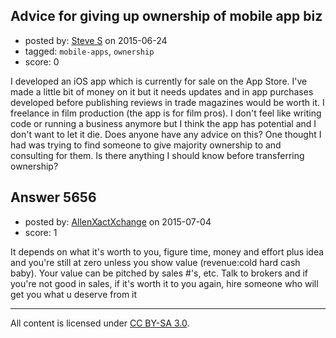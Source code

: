 ## Advice for giving up ownership of mobile app biz

- posted by: [Steve S](https://stackexchange.com/users/5060899/steve-s) on 2015-06-24
- tagged: `mobile-apps`, `ownership`
- score: 0

I developed an iOS app which is currently for sale on the App Store. I've made a little bit of money on it but it needs updates and in app purchases developed before publishing reviews in trade magazines would be worth it. I freelance in film production (the app is for film pros). I don't feel like writing code or running a business anymore but I think the app has potential and I don't want to let it die. Does anyone have any advice on this? One thought I had was trying to find someone to give majority ownership to and consulting for them. Is there anything I should know before transferring ownership?


## Answer 5656

- posted by: [AllenXactXchange](https://stackexchange.com/users/6572620/allenxactxchange) on 2015-07-04
- score: 1

It depends on what it's worth to you, figure time, money and effort plus idea and you're still at zero unless you show value (revenue:cold hard cash baby). Your value can be pitched by sales #'s, etc. Talk to brokers and if you're not good in sales, if it's worth it to you again, hire someone who will get you what u deserve from it



---

All content is licensed under [CC BY-SA 3.0](https://creativecommons.org/licenses/by-sa/3.0/).
